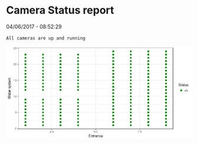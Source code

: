 Camera Status report
================
04/06/2017 - 08:52:29

    All cameras are up and running

![](camreport_files/figure-markdown_github/unnamed-chunk-2-1.png)
